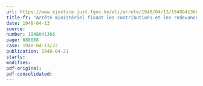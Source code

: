 ```yaml
---
url: https://www.ejustice.just.fgov.be/eli/arrete/1948/04/13/1948041366/justel
title-fr: "Arrêté ministériel fixant les contributions et les redevances définitives, à caractère obligatoire, à verser au Conseil professionnel de la Chaussure, en liquidation, pour la production industrielle de chaussures et pour la production artisanale en série de chaussures"
date: 1948-04-13
source:
number: 1948041366
page: 888888
case: 1948-04-13/22
publication: 1948-04-21
starts:
modifies:
pdf-original:
pdf-consolidated:
---
```


